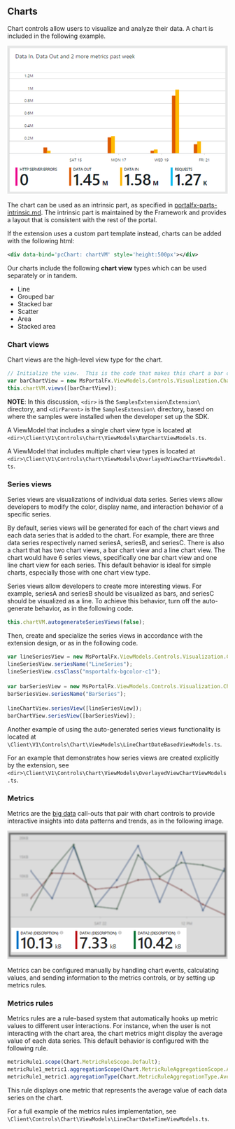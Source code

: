 <a name="charts"></a>
## Charts

Chart controls allow users to visualize and analyze their data. A  chart is included in the following example.

![alt-text](../media/portalfx-ui-concepts/chart.png "Extensions can host multiple areas")

The chart can be used as an intrinsic part, as specified in [portalfx-parts-intrinsic.md](portalfx-parts-intrinsic.md). The intrinsic part is maintained by the Framework and provides a layout that is consistent with the rest of the portal.

If the extension uses a custom part template instead, charts can be added with the following html:

```xml
<div data-bind='pcChart: chartVM' style='height:500px'></div>
```


Our charts include the following **chart view** types which can be used separately or in tandem.

* Line
* Grouped bar
* Stacked bar
* Scatter
* Area
* Stacked area 

<a name="charts-chart-views"></a>
### Chart views

Chart views are the high-level view type for the chart.

```ts
// Initialize the view.  This is the code that makes this chart a bar chart.
var barChartView = new MsPortalFx.ViewModels.Controls.Visualization.Chart.BarChartView<string, number>(MsPortalFx.ViewModels.Controls.Visualization.Chart.BarChartType.Grouped);
this.chartVM.views([barChartView]);
```

**NOTE**: In this discussion, `<dir>` is the `SamplesExtension\Extension\` directory, and  `<dirParent>`  is the `SamplesExtension\` directory, based on where the samples were installed when the developer set up the SDK. 

A ViewModel that includes a single chart view type is located at `<dir>\Client\V1\Controls\Chart\ViewModels\BarChartViewModels.ts`.

A ViewModel that includes  multiple chart view types is located at `<dir>\Client\V1\Controls\Chart\ViewModels\OverlayedViewChartViewModel.ts`.

<a name="charts-series-views"></a>
### Series views

Series views are visualizations of individual data series. Series views allow developers to modify the color, display name, and interaction behavior of a specific series.

By default, series views will be generated for each of the chart views and each data series that is added to the chart. For example, there are  three data series respectively named seriesA, seriesB, and seriesC. There is also a chart that has two chart views, a bar chart view and a line chart view. The chart would have 6 series views, specifically one  bar chart view and one line chart view for each series. This default behavior is ideal for simple charts, especially those with one chart view type.

Series views allow developers to create more interesting views. For example, seriesA and seriesB should be visualized as bars, and seriesC should be visualized as a line. To achieve this behavior, turn off the auto-generate behavior, as in the following code.

```ts
this.chartVM.autogenerateSeriesViews(false);
```

Then, create and specialize the series views in accordance with the extension design, or as in the following code.

```ts
var lineSeriesView = new MsPortalFx.ViewModels.Controls.Visualization.Chart.LineChartSeriesView<string, number>();
lineSeriesView.seriesName("LineSeries");
lineSeriesView.cssClass("msportalfx-bgcolor-c1");

var barSeriesView = new MsPortalFx.ViewModels.Controls.Visualization.Chart.SeriesView<string, number>(MsPortalFx.ViewModels.Controls.Visualization.Chart.BarChartType.Stacked);
barSeriesView.seriesName("BarSeries");

lineChartView.seriesView([lineSeriesView]);
barChartView.seriesView([barSeriesView]);
```

<!-- TODO: Determine the whereabouts of this sample, because it no longer ships with the SDK under the following name. -->
Another example of using the auto-generated series views functionality is located at 
`\Client\V1\Controls\Chart\ViewModels\LineChartDateBasedViewModels.ts`.

For an example that demonstrates how series views are created explicitly by the extension, see 
`<dir>\Client\V1\Controls\Chart\ViewModels\OverlayedViewChartViewModels.ts`.

<a name="charts-metrics"></a>
### Metrics

Metrics are the [big data](portalfx-extensions-glossary-controls.md) call-outs that pair with chart controls to provide  interactive insights into data patterns and trends, as in the following image.

![alt-text](../media/portalfx-ui-concepts/chartMetrics.png "Chart metrics")

Metrics can be configured manually by handling chart events, calculating values, and sending information to the metrics controls, or by setting up metrics rules.

<a name="charts-metrics-rules"></a>
### Metrics rules

Metrics rules are a rule-based system that automatically hooks up metric values to different user interactions. For instance, when the user is not interacting with the chart area, the chart metrics might display the average value of each data series. This default behavior is configured with the following rule. 

```ts
metricRule1.scope(Chart.MetricRuleScope.Default);
metricRule1_metric1.aggregationScope(Chart.MetricRuleAggregationScope.AllSeparately);
metricRule1_metric1.aggregationType(Chart.MetricRuleAggregationType.AverageY);
```

This rule displays one metric that represents the average value of each data series on the chart.

<!-- TODO: Determine the whereabouts of this sample, because it no longer ships with the SDK under the following name. -->
For a full example of the metrics rules implementation, see `\Client\Controls\Chart\ViewModels\LineChartDateTimeViewModels.ts`.
